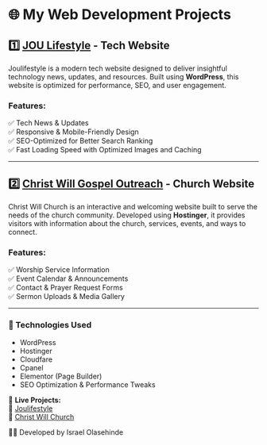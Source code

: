 # 🌐 My Web Development Projects  

## 1️⃣ [JOU Lifestyle](https://www.joulifestyle.com/) - Tech Website  
Joulifestyle is a modern tech website designed to deliver insightful technology news, updates, and resources. Built using **WordPress**, this website is optimized for performance, SEO, and user engagement.  

### Features:  
✅ Tech News & Updates  
✅ Responsive & Mobile-Friendly Design  
✅ SEO-Optimized for Better Search Ranking  
✅ Fast Loading Speed with Optimized Images and Caching  

---

## 2️⃣ [Christ Will Gospel Outreach](https://www.christwillchurch.com/) - Church Website  
Christ Will Church is an interactive and welcoming website built to serve the needs of the church community. Developed using **Hostinger**, it provides visitors with information about the church, services, events, and ways to connect.  

### Features:  
✅ Worship Service Information  
✅ Event Calendar & Announcements  
✅ Contact & Prayer Request Forms  
✅ Sermon Uploads & Media Gallery  

---

### 🔹 Technologies Used  
- WordPress  
- Hostinger
- Cloudfare
- Cpanel  
- Elementor (Page Builder)  
- SEO Optimization & Performance Tweaks  

🚀 **Live Projects:**  
📍 [Joulifestyle](https://www.joulifestyle.com/)  
📍 [Christ Will Church](https://www.christwillchurch.com/)  

👨‍💻 Developed by Israel Olasehinde  
